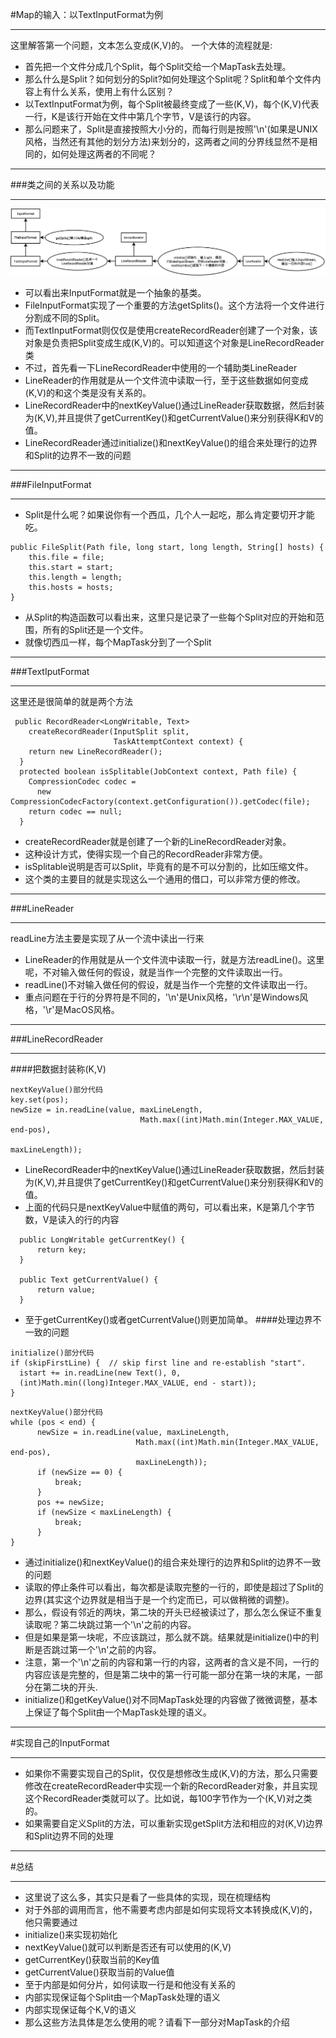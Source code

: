#Map的输入：以TextInputFormat为例
***
这里解答第一个问题，文本怎么变成(K,V)的。
一个大体的流程就是:
* 首先把一个文件分成几个Split，每个Split交给一个MapTask去处理。
* 那么什么是Split？如何划分的Split?如何处理这个Split呢？Split和单个文件内容上有什么关系，使用上有什么区别？
* 以TextInputFormat为例，每个Split被最终变成了一些(K,V)，每个(K,V)代表一行，K是该行开始在文件中第几个字节，V是该行的内容。
* 那么问题来了，Split是直接按照大小分的，而每行则是按照'\n'(如果是UNIX风格，当然还有其他的划分方法)来划分的，这两者之间的分界线显然不是相同的，如何处理这两者的不同呢？

***
###类之间的关系以及功能
***

![TextInputFormat](/_image/1.TextInputFormat.png)

* 可以看出来InputFormat就是一个抽象的基类。
* FileInputFormat实现了一个重要的方法getSplits()。这个方法将一个文件进行分割成不同的Split。
* 而TextInputFormat则仅仅是使用createRecordReader创建了一个对象，该对象是负责把Split变成生成(K,V)的。可以知道这个对象是LineRecordReader类
* 不过，首先看一下LineRecordReader中使用的一个辅助类LineReader
* LineReader的作用就是从一个文件流中读取一行，至于这些数据如何变成(K,V)的和这个类是没有关系的。
* LineRecordReader中的nextKeyValue()通过LineReader获取数据，然后封装为(K,V),并且提供了getCurrentKey()和getCurrentValue()来分别获得K和V的值。
* LineRecordReader通过initialize()和nextKeyValue()的组合来处理行的边界和Split的边界不一致的问题

***
###FileInputFormat
***
* Split是什么呢？如果说你有一个西瓜，几个人一起吃，那么肯定要切开才能吃。

```
public FileSplit(Path file, long start, long length, String[] hosts) {
    this.file = file;
    this.start = start;
    this.length = length;
    this.hosts = hosts;
}
```
* 从Split的构造函数可以看出来，这里只是记录了一些每个Split对应的开始和范围，所有的Split还是一个文件。
* 就像切西瓜一样，每个MapTask分到了一个Split

***
###TextIputFormat
***
这里还是很简单的就是两个方法
```
 public RecordReader<LongWritable, Text> 
    createRecordReader(InputSplit split,
                       TaskAttemptContext context) {
    return new LineRecordReader();
  }
  protected boolean isSplitable(JobContext context, Path file) {
    CompressionCodec codec = 
      new CompressionCodecFactory(context.getConfiguration()).getCodec(file);
    return codec == null;
  }
```
* createRecordReader就是创建了一个新的LineRecordReader对象。
* 这种设计方式，使得实现一个自己的RecordReader非常方便。
* isSplitable说明是否可以Split，毕竟有的是不可以分割的，比如压缩文件。
* 这个类的主要目的就是实现这么一个通用的借口，可以非常方便的修改。

***
###LineReader
***
readLine方法主要是实现了从一个流中读出一行来
* LineReader的作用就是从一个文件流中读取一行，就是方法readLine()。这里呢，不对输入做任何的假设，就是当作一个完整的文件读取出一行。
* readLine()不对输入做任何的假设，就是当作一个完整的文件读取出一行。
* 重点问题在于行的分界符是不同的，'\n'是Unix风格，'\r\n'是Windows风格，'\r'是MacOS风格。

***
###LineRecordReader
***
####把数据封装称(K,V)
```
nextKeyValue()部分代码
key.set(pos);
newSize = in.readLine(value, maxLineLength,
                             Math.max((int)Math.min(Integer.MAX_VALUE, end-pos),
                                                                  maxLineLength));
```
* LineRecordReader中的nextKeyValue()通过LineReader获取数据，然后封装为(K,V),并且提供了getCurrentKey()和getCurrentValue()来分别获得K和V的值。
* 上面的代码只是nextKeyValue中赋值的两句，可以看出来，K是第几个字节数，V是读入的行的内容
```
  public LongWritable getCurrentKey() {
      return key;
  }

  public Text getCurrentValue() {
      return value;
  }
```
* 至于getCurrentKey()或者getCurrentValue()则更加简单。
####处理边界不一致的问题

```
initialize()部分代码
if (skipFirstLine) {  // skip first line and re-establish "start".
  istart += in.readLine(new Text(), 0,
  (int)Math.min((long)Integer.MAX_VALUE, end - start));
}
```

```
nextKeyValue()部分代码
while (pos < end) {
      newSize = in.readLine(value, maxLineLength,
                            Math.max((int)Math.min(Integer.MAX_VALUE, end-pos),
                            maxLineLength));
      if (newSize == 0) {
          break;
      }
      pos += newSize;
      if (newSize < maxLineLength) {
          break;
      }
}
```

* 通过initialize()和nextKeyValue()的组合来处理行的边界和Split的边界不一致的问题
* 读取的停止条件可以看出，每次都是读取完整的一行的，即使是超过了Split的边界(其实这个边界就是相当于是一个约定而已，可以做稍微的调整)。
* 那么，假设有邻近的两块，第二块的开头已经被读过了，那么怎么保证不重复读取呢？第二块跳过第一个'\n'之前的内容。
* 但是如果是第一块呢，不应该跳过，那么就不跳。结果就是initialize()中的判断是否跳过第一个'\n'之前的内容。
* 注意，第一个'\n'之前的内容和第一行的内容，这两者的含义是不同，一行的内容应该是完整的，但是第二块中的第一行可能一部分在第一块的末尾，一部分在第二块的开头.
* initialize()和getKeyValue()对不同MapTask处理的内容做了微微调整，基本上保证了每个Split由一个MapTask处理的语义。

***
#实现自己的InputFormat
***
* 如果你不需要实现自己的Split，仅仅是想修改生成(K,V)的方法，那么只需要修改在createRecordReader中实现一个新的RecordReader对象，并且实现这个RecordReader类就可以了。比如说，每100字节作为一个(K,V)对之类的。
* 如果需要自定义Split的方法，可以重新实现getSplit方法和相应的对(K,V)边界和Split边界不同的处理

***
#总结
***
* 这里说了这么多，其实只是看了一些具体的实现，现在梳理结构
* 对于外部的调用而言，他不需要考虑内部是如何实现将文本转换成(K,V)的，他只需要通过
 * initialize()来实现初始化
 * nextKeyValue()就可以判断是否还有可以使用的(K,V)
 * getCurrentKey()获取当前的Key值
 * getCurrentValue()获取当前的Value值
* 至于内部是如何分片，如何读取一行是和他没有关系的
 * 内部实现保证每个Split由一个MapTask处理的语义
 * 内部实现保证每个K,V的语义
* 那么这些方法具体是怎么使用的呢？请看下一部分对MapTask的介绍
